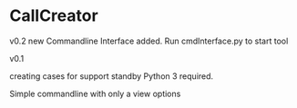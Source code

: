 # CallCreator

v0.2
new Commandline Interface added. Run cmdInterface.py to start tool



v0.1

creating cases for support standby
Python 3 required.

Simple commandline with only a view options
